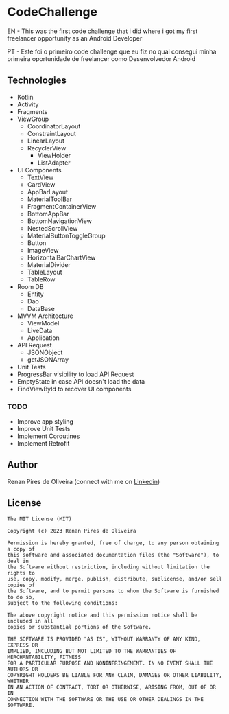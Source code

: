 # CodeChallenge
EN - This was the first code challenge that i did where i got my first freelancer opportunity as an Android Developer

PT - Este foi o primeiro code challenge que eu fiz no qual consegui minha primeira oportunidade de freelancer como Desenvolvedor Android


## Technologies
* Kotlin
* Activity
* Fragments
* ViewGroup
    * CoordinatorLayout
    * ConstraintLayout
    * LinearLayout
    * RecyclerView
      * ViewHolder
      * ListAdapter
* UI Components
    * TextView
    * CardView
    * AppBarLayout
    * MaterialToolBar
    * FragmentContainerView
    * BottomAppBar
    * BottomNavigationView
    * NestedScrollView
    * MaterialButtonToggleGroup
    * Button
    * ImageView
    * HorizontalBarChartView
    * MaterialDivider
    * TableLayout
    * TableRow  
* Room DB
   * Entity
   * Dao
   * DataBase
* MVVM Architecture
   * ViewModel
   * LiveData
   * Application
* API Request
   * JSONObject
   * getJSONArray
* Unit Tests
* ProgressBar visibility to load API Request
* EmptyState in case API doesn't load the data
* FindViewById to recover UI components


### TODO
* Improve app styling
* Improve Unit Tests
* Implement Coroutines
* Implement Retrofit

## Author
Renan Pires de Oliveira (connect with me on [Linkedin](https://www.linkedin.com/in/renan-pires-332568142/))

## License
```
The MIT License (MIT)

Copyright (c) 2023 Renan Pires de Oliveira

Permission is hereby granted, free of charge, to any person obtaining a copy of
this software and associated documentation files (the "Software"), to deal in
the Software without restriction, including without limitation the rights to
use, copy, modify, merge, publish, distribute, sublicense, and/or sell copies of
the Software, and to permit persons to whom the Software is furnished to do so,
subject to the following conditions:

The above copyright notice and this permission notice shall be included in all
copies or substantial portions of the Software.

THE SOFTWARE IS PROVIDED "AS IS", WITHOUT WARRANTY OF ANY KIND, EXPRESS OR
IMPLIED, INCLUDING BUT NOT LIMITED TO THE WARRANTIES OF MERCHANTABILITY, FITNESS
FOR A PARTICULAR PURPOSE AND NONINFRINGEMENT. IN NO EVENT SHALL THE AUTHORS OR
COPYRIGHT HOLDERS BE LIABLE FOR ANY CLAIM, DAMAGES OR OTHER LIABILITY, WHETHER
IN AN ACTION OF CONTRACT, TORT OR OTHERWISE, ARISING FROM, OUT OF OR IN
CONNECTION WITH THE SOFTWARE OR THE USE OR OTHER DEALINGS IN THE SOFTWARE.
```
